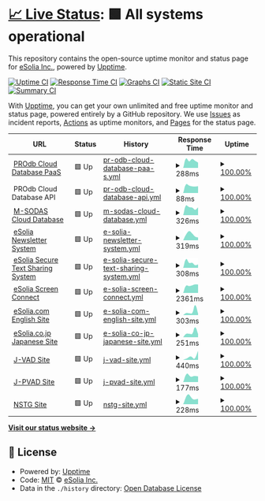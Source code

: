 # [📈 Live Status](https://demo.upptime.js.org): <!--live status--> **🟩 All systems operational**

This repository contains the open-source uptime monitor and status page for [eSolia Inc.](https://esolia.com), powered by [Upptime](https://github.com/upptime/upptime).

[![Uptime CI](https://github.com/eSolia/uptime/workflows/Uptime%20CI/badge.svg)](https://github.com/eSolia/uptime/actions?query=workflow%3A%22Uptime+CI%22)
[![Response Time CI](https://github.com/eSolia/uptime/workflows/Response%20Time%20CI/badge.svg)](https://github.com/eSolia/uptime/actions?query=workflow%3A%22Response+Time+CI%22)
[![Graphs CI](https://github.com/eSolia/uptime/workflows/Graphs%20CI/badge.svg)](https://github.com/eSolia/uptime/actions?query=workflow%3A%22Graphs+CI%22)
[![Static Site CI](https://github.com/eSolia/uptime/workflows/Static%20Site%20CI/badge.svg)](https://github.com/eSolia/uptime/actions?query=workflow%3A%22Static+Site+CI%22)
[![Summary CI](https://github.com/eSolia/uptime/workflows/Summary%20CI/badge.svg)](https://github.com/eSolia/uptime/actions?query=workflow%3A%22Summary+CI%22)

With [Upptime](https://upptime.js.org), you can get your own unlimited and free uptime monitor and status page, powered entirely by a GitHub repository. We use [Issues](https://github.com/eSolia/uptime/issues) as incident reports, [Actions](https://github.com/eSolia/uptime/actions) as uptime monitors, and [Pages](https://demo.upptime.js.org) for the status page.

<!--start: status pages-->
<!-- This summary is generated by Upptime (https://github.com/upptime/upptime) -->
<!-- Do not edit this manually, your changes will be overwritten -->
<!-- prettier-ignore -->
| URL | Status | History | Response Time | Uptime |
| --- | ------ | ------- | ------------- | ------ |
| <img alt="" src="https://assets.esolia.com/eSolia-Chicklet-Color-512px.ico" height="13"> [PROdb Cloud Database PaaS](https://pro.dbflex.net/secure/login.aspx) | 🟩 Up | [pr-odb-cloud-database-paa-s.yml](https://github.com/eSolia/uptime/commits/HEAD/history/pr-odb-cloud-database-paa-s.yml) | <details><summary><img alt="Response time graph" src="./graphs/pr-odb-cloud-database-paa-s/response-time-week.png" height="20"> 288ms</summary><br><a href="https://uptime.esolia.pro/history/pr-odb-cloud-database-paa-s"><img alt="Response time 288" src="https://img.shields.io/endpoint?url=https%3A%2F%2Fraw.githubusercontent.com%2FeSolia%2Fuptime%2FHEAD%2Fapi%2Fpr-odb-cloud-database-paa-s%2Fresponse-time.json"></a><br><a href="https://uptime.esolia.pro/history/pr-odb-cloud-database-paa-s"><img alt="24-hour response time 234" src="https://img.shields.io/endpoint?url=https%3A%2F%2Fraw.githubusercontent.com%2FeSolia%2Fuptime%2FHEAD%2Fapi%2Fpr-odb-cloud-database-paa-s%2Fresponse-time-day.json"></a><br><a href="https://uptime.esolia.pro/history/pr-odb-cloud-database-paa-s"><img alt="7-day response time 288" src="https://img.shields.io/endpoint?url=https%3A%2F%2Fraw.githubusercontent.com%2FeSolia%2Fuptime%2FHEAD%2Fapi%2Fpr-odb-cloud-database-paa-s%2Fresponse-time-week.json"></a><br><a href="https://uptime.esolia.pro/history/pr-odb-cloud-database-paa-s"><img alt="30-day response time 288" src="https://img.shields.io/endpoint?url=https%3A%2F%2Fraw.githubusercontent.com%2FeSolia%2Fuptime%2FHEAD%2Fapi%2Fpr-odb-cloud-database-paa-s%2Fresponse-time-month.json"></a><br><a href="https://uptime.esolia.pro/history/pr-odb-cloud-database-paa-s"><img alt="1-year response time 288" src="https://img.shields.io/endpoint?url=https%3A%2F%2Fraw.githubusercontent.com%2FeSolia%2Fuptime%2FHEAD%2Fapi%2Fpr-odb-cloud-database-paa-s%2Fresponse-time-year.json"></a></details> | <details><summary><a href="https://uptime.esolia.pro/history/pr-odb-cloud-database-paa-s">100.00%</a></summary><a href="https://uptime.esolia.pro/history/pr-odb-cloud-database-paa-s"><img alt="All-time uptime 100.00%" src="https://img.shields.io/endpoint?url=https%3A%2F%2Fraw.githubusercontent.com%2FeSolia%2Fuptime%2FHEAD%2Fapi%2Fpr-odb-cloud-database-paa-s%2Fuptime.json"></a><br><a href="https://uptime.esolia.pro/history/pr-odb-cloud-database-paa-s"><img alt="24-hour uptime 100.00%" src="https://img.shields.io/endpoint?url=https%3A%2F%2Fraw.githubusercontent.com%2FeSolia%2Fuptime%2FHEAD%2Fapi%2Fpr-odb-cloud-database-paa-s%2Fuptime-day.json"></a><br><a href="https://uptime.esolia.pro/history/pr-odb-cloud-database-paa-s"><img alt="7-day uptime 100.00%" src="https://img.shields.io/endpoint?url=https%3A%2F%2Fraw.githubusercontent.com%2FeSolia%2Fuptime%2FHEAD%2Fapi%2Fpr-odb-cloud-database-paa-s%2Fuptime-week.json"></a><br><a href="https://uptime.esolia.pro/history/pr-odb-cloud-database-paa-s"><img alt="30-day uptime 100.00%" src="https://img.shields.io/endpoint?url=https%3A%2F%2Fraw.githubusercontent.com%2FeSolia%2Fuptime%2FHEAD%2Fapi%2Fpr-odb-cloud-database-paa-s%2Fuptime-month.json"></a><br><a href="https://uptime.esolia.pro/history/pr-odb-cloud-database-paa-s"><img alt="1-year uptime 100.00%" src="https://img.shields.io/endpoint?url=https%3A%2F%2Fraw.githubusercontent.com%2FeSolia%2Fuptime%2FHEAD%2Fapi%2Fpr-odb-cloud-database-paa-s%2Fuptime-year.json"></a></details>
| <img alt="" src="https://assets.esolia.com/eSolia-Chicklet-Color-512px.ico" height="13"> PROdb Cloud Database API | 🟩 Up | [pr-odb-cloud-database-api.yml](https://github.com/eSolia/uptime/commits/HEAD/history/pr-odb-cloud-database-api.yml) | <details><summary><img alt="Response time graph" src="./graphs/pr-odb-cloud-database-api/response-time-week.png" height="20"> 88ms</summary><br><a href="https://uptime.esolia.pro/history/pr-odb-cloud-database-api"><img alt="Response time 88" src="https://img.shields.io/endpoint?url=https%3A%2F%2Fraw.githubusercontent.com%2FeSolia%2Fuptime%2FHEAD%2Fapi%2Fpr-odb-cloud-database-api%2Fresponse-time.json"></a><br><a href="https://uptime.esolia.pro/history/pr-odb-cloud-database-api"><img alt="24-hour response time 94" src="https://img.shields.io/endpoint?url=https%3A%2F%2Fraw.githubusercontent.com%2FeSolia%2Fuptime%2FHEAD%2Fapi%2Fpr-odb-cloud-database-api%2Fresponse-time-day.json"></a><br><a href="https://uptime.esolia.pro/history/pr-odb-cloud-database-api"><img alt="7-day response time 88" src="https://img.shields.io/endpoint?url=https%3A%2F%2Fraw.githubusercontent.com%2FeSolia%2Fuptime%2FHEAD%2Fapi%2Fpr-odb-cloud-database-api%2Fresponse-time-week.json"></a><br><a href="https://uptime.esolia.pro/history/pr-odb-cloud-database-api"><img alt="30-day response time 88" src="https://img.shields.io/endpoint?url=https%3A%2F%2Fraw.githubusercontent.com%2FeSolia%2Fuptime%2FHEAD%2Fapi%2Fpr-odb-cloud-database-api%2Fresponse-time-month.json"></a><br><a href="https://uptime.esolia.pro/history/pr-odb-cloud-database-api"><img alt="1-year response time 88" src="https://img.shields.io/endpoint?url=https%3A%2F%2Fraw.githubusercontent.com%2FeSolia%2Fuptime%2FHEAD%2Fapi%2Fpr-odb-cloud-database-api%2Fresponse-time-year.json"></a></details> | <details><summary><a href="https://uptime.esolia.pro/history/pr-odb-cloud-database-api">100.00%</a></summary><a href="https://uptime.esolia.pro/history/pr-odb-cloud-database-api"><img alt="All-time uptime 100.00%" src="https://img.shields.io/endpoint?url=https%3A%2F%2Fraw.githubusercontent.com%2FeSolia%2Fuptime%2FHEAD%2Fapi%2Fpr-odb-cloud-database-api%2Fuptime.json"></a><br><a href="https://uptime.esolia.pro/history/pr-odb-cloud-database-api"><img alt="24-hour uptime 100.00%" src="https://img.shields.io/endpoint?url=https%3A%2F%2Fraw.githubusercontent.com%2FeSolia%2Fuptime%2FHEAD%2Fapi%2Fpr-odb-cloud-database-api%2Fuptime-day.json"></a><br><a href="https://uptime.esolia.pro/history/pr-odb-cloud-database-api"><img alt="7-day uptime 100.00%" src="https://img.shields.io/endpoint?url=https%3A%2F%2Fraw.githubusercontent.com%2FeSolia%2Fuptime%2FHEAD%2Fapi%2Fpr-odb-cloud-database-api%2Fuptime-week.json"></a><br><a href="https://uptime.esolia.pro/history/pr-odb-cloud-database-api"><img alt="30-day uptime 100.00%" src="https://img.shields.io/endpoint?url=https%3A%2F%2Fraw.githubusercontent.com%2FeSolia%2Fuptime%2FHEAD%2Fapi%2Fpr-odb-cloud-database-api%2Fuptime-month.json"></a><br><a href="https://uptime.esolia.pro/history/pr-odb-cloud-database-api"><img alt="1-year uptime 100.00%" src="https://img.shields.io/endpoint?url=https%3A%2F%2Fraw.githubusercontent.com%2FeSolia%2Fuptime%2FHEAD%2Fapi%2Fpr-odb-cloud-database-api%2Fuptime-year.json"></a></details>
| <img alt="" src="https://icons.duckduckgo.com/ip3/db.myriadgenetics-ops.com.ico" height="13"> [M-SODAS Cloud Database](https://db.myriadgenetics-ops.com/secure/login.aspx) | 🟩 Up | [m-sodas-cloud-database.yml](https://github.com/eSolia/uptime/commits/HEAD/history/m-sodas-cloud-database.yml) | <details><summary><img alt="Response time graph" src="./graphs/m-sodas-cloud-database/response-time-week.png" height="20"> 326ms</summary><br><a href="https://uptime.esolia.pro/history/m-sodas-cloud-database"><img alt="Response time 326" src="https://img.shields.io/endpoint?url=https%3A%2F%2Fraw.githubusercontent.com%2FeSolia%2Fuptime%2FHEAD%2Fapi%2Fm-sodas-cloud-database%2Fresponse-time.json"></a><br><a href="https://uptime.esolia.pro/history/m-sodas-cloud-database"><img alt="24-hour response time 214" src="https://img.shields.io/endpoint?url=https%3A%2F%2Fraw.githubusercontent.com%2FeSolia%2Fuptime%2FHEAD%2Fapi%2Fm-sodas-cloud-database%2Fresponse-time-day.json"></a><br><a href="https://uptime.esolia.pro/history/m-sodas-cloud-database"><img alt="7-day response time 326" src="https://img.shields.io/endpoint?url=https%3A%2F%2Fraw.githubusercontent.com%2FeSolia%2Fuptime%2FHEAD%2Fapi%2Fm-sodas-cloud-database%2Fresponse-time-week.json"></a><br><a href="https://uptime.esolia.pro/history/m-sodas-cloud-database"><img alt="30-day response time 326" src="https://img.shields.io/endpoint?url=https%3A%2F%2Fraw.githubusercontent.com%2FeSolia%2Fuptime%2FHEAD%2Fapi%2Fm-sodas-cloud-database%2Fresponse-time-month.json"></a><br><a href="https://uptime.esolia.pro/history/m-sodas-cloud-database"><img alt="1-year response time 326" src="https://img.shields.io/endpoint?url=https%3A%2F%2Fraw.githubusercontent.com%2FeSolia%2Fuptime%2FHEAD%2Fapi%2Fm-sodas-cloud-database%2Fresponse-time-year.json"></a></details> | <details><summary><a href="https://uptime.esolia.pro/history/m-sodas-cloud-database">100.00%</a></summary><a href="https://uptime.esolia.pro/history/m-sodas-cloud-database"><img alt="All-time uptime 100.00%" src="https://img.shields.io/endpoint?url=https%3A%2F%2Fraw.githubusercontent.com%2FeSolia%2Fuptime%2FHEAD%2Fapi%2Fm-sodas-cloud-database%2Fuptime.json"></a><br><a href="https://uptime.esolia.pro/history/m-sodas-cloud-database"><img alt="24-hour uptime 100.00%" src="https://img.shields.io/endpoint?url=https%3A%2F%2Fraw.githubusercontent.com%2FeSolia%2Fuptime%2FHEAD%2Fapi%2Fm-sodas-cloud-database%2Fuptime-day.json"></a><br><a href="https://uptime.esolia.pro/history/m-sodas-cloud-database"><img alt="7-day uptime 100.00%" src="https://img.shields.io/endpoint?url=https%3A%2F%2Fraw.githubusercontent.com%2FeSolia%2Fuptime%2FHEAD%2Fapi%2Fm-sodas-cloud-database%2Fuptime-week.json"></a><br><a href="https://uptime.esolia.pro/history/m-sodas-cloud-database"><img alt="30-day uptime 100.00%" src="https://img.shields.io/endpoint?url=https%3A%2F%2Fraw.githubusercontent.com%2FeSolia%2Fuptime%2FHEAD%2Fapi%2Fm-sodas-cloud-database%2Fuptime-month.json"></a><br><a href="https://uptime.esolia.pro/history/m-sodas-cloud-database"><img alt="1-year uptime 100.00%" src="https://img.shields.io/endpoint?url=https%3A%2F%2Fraw.githubusercontent.com%2FeSolia%2Fuptime%2FHEAD%2Fapi%2Fm-sodas-cloud-database%2Fuptime-year.json"></a></details>
| <img alt="" src="https://assets.esolia.com/eSolia-Chicklet-Color-512px.ico" height="13"> [eSolia Newsletter System](https://send.esolia.pro) | 🟩 Up | [e-solia-newsletter-system.yml](https://github.com/eSolia/uptime/commits/HEAD/history/e-solia-newsletter-system.yml) | <details><summary><img alt="Response time graph" src="./graphs/e-solia-newsletter-system/response-time-week.png" height="20"> 319ms</summary><br><a href="https://uptime.esolia.pro/history/e-solia-newsletter-system"><img alt="Response time 319" src="https://img.shields.io/endpoint?url=https%3A%2F%2Fraw.githubusercontent.com%2FeSolia%2Fuptime%2FHEAD%2Fapi%2Fe-solia-newsletter-system%2Fresponse-time.json"></a><br><a href="https://uptime.esolia.pro/history/e-solia-newsletter-system"><img alt="24-hour response time 225" src="https://img.shields.io/endpoint?url=https%3A%2F%2Fraw.githubusercontent.com%2FeSolia%2Fuptime%2FHEAD%2Fapi%2Fe-solia-newsletter-system%2Fresponse-time-day.json"></a><br><a href="https://uptime.esolia.pro/history/e-solia-newsletter-system"><img alt="7-day response time 319" src="https://img.shields.io/endpoint?url=https%3A%2F%2Fraw.githubusercontent.com%2FeSolia%2Fuptime%2FHEAD%2Fapi%2Fe-solia-newsletter-system%2Fresponse-time-week.json"></a><br><a href="https://uptime.esolia.pro/history/e-solia-newsletter-system"><img alt="30-day response time 319" src="https://img.shields.io/endpoint?url=https%3A%2F%2Fraw.githubusercontent.com%2FeSolia%2Fuptime%2FHEAD%2Fapi%2Fe-solia-newsletter-system%2Fresponse-time-month.json"></a><br><a href="https://uptime.esolia.pro/history/e-solia-newsletter-system"><img alt="1-year response time 319" src="https://img.shields.io/endpoint?url=https%3A%2F%2Fraw.githubusercontent.com%2FeSolia%2Fuptime%2FHEAD%2Fapi%2Fe-solia-newsletter-system%2Fresponse-time-year.json"></a></details> | <details><summary><a href="https://uptime.esolia.pro/history/e-solia-newsletter-system">100.00%</a></summary><a href="https://uptime.esolia.pro/history/e-solia-newsletter-system"><img alt="All-time uptime 100.00%" src="https://img.shields.io/endpoint?url=https%3A%2F%2Fraw.githubusercontent.com%2FeSolia%2Fuptime%2FHEAD%2Fapi%2Fe-solia-newsletter-system%2Fuptime.json"></a><br><a href="https://uptime.esolia.pro/history/e-solia-newsletter-system"><img alt="24-hour uptime 100.00%" src="https://img.shields.io/endpoint?url=https%3A%2F%2Fraw.githubusercontent.com%2FeSolia%2Fuptime%2FHEAD%2Fapi%2Fe-solia-newsletter-system%2Fuptime-day.json"></a><br><a href="https://uptime.esolia.pro/history/e-solia-newsletter-system"><img alt="7-day uptime 100.00%" src="https://img.shields.io/endpoint?url=https%3A%2F%2Fraw.githubusercontent.com%2FeSolia%2Fuptime%2FHEAD%2Fapi%2Fe-solia-newsletter-system%2Fuptime-week.json"></a><br><a href="https://uptime.esolia.pro/history/e-solia-newsletter-system"><img alt="30-day uptime 100.00%" src="https://img.shields.io/endpoint?url=https%3A%2F%2Fraw.githubusercontent.com%2FeSolia%2Fuptime%2FHEAD%2Fapi%2Fe-solia-newsletter-system%2Fuptime-month.json"></a><br><a href="https://uptime.esolia.pro/history/e-solia-newsletter-system"><img alt="1-year uptime 100.00%" src="https://img.shields.io/endpoint?url=https%3A%2F%2Fraw.githubusercontent.com%2FeSolia%2Fuptime%2FHEAD%2Fapi%2Fe-solia-newsletter-system%2Fuptime-year.json"></a></details>
| <img alt="" src="https://assets.esolia.com/eSolia-Chicklet-Color-512px.ico" height="13"> [eSolia Secure Text Sharing System](https://salty.esolia.pro) | 🟩 Up | [e-solia-secure-text-sharing-system.yml](https://github.com/eSolia/uptime/commits/HEAD/history/e-solia-secure-text-sharing-system.yml) | <details><summary><img alt="Response time graph" src="./graphs/e-solia-secure-text-sharing-system/response-time-week.png" height="20"> 308ms</summary><br><a href="https://uptime.esolia.pro/history/e-solia-secure-text-sharing-system"><img alt="Response time 308" src="https://img.shields.io/endpoint?url=https%3A%2F%2Fraw.githubusercontent.com%2FeSolia%2Fuptime%2FHEAD%2Fapi%2Fe-solia-secure-text-sharing-system%2Fresponse-time.json"></a><br><a href="https://uptime.esolia.pro/history/e-solia-secure-text-sharing-system"><img alt="24-hour response time 135" src="https://img.shields.io/endpoint?url=https%3A%2F%2Fraw.githubusercontent.com%2FeSolia%2Fuptime%2FHEAD%2Fapi%2Fe-solia-secure-text-sharing-system%2Fresponse-time-day.json"></a><br><a href="https://uptime.esolia.pro/history/e-solia-secure-text-sharing-system"><img alt="7-day response time 308" src="https://img.shields.io/endpoint?url=https%3A%2F%2Fraw.githubusercontent.com%2FeSolia%2Fuptime%2FHEAD%2Fapi%2Fe-solia-secure-text-sharing-system%2Fresponse-time-week.json"></a><br><a href="https://uptime.esolia.pro/history/e-solia-secure-text-sharing-system"><img alt="30-day response time 308" src="https://img.shields.io/endpoint?url=https%3A%2F%2Fraw.githubusercontent.com%2FeSolia%2Fuptime%2FHEAD%2Fapi%2Fe-solia-secure-text-sharing-system%2Fresponse-time-month.json"></a><br><a href="https://uptime.esolia.pro/history/e-solia-secure-text-sharing-system"><img alt="1-year response time 308" src="https://img.shields.io/endpoint?url=https%3A%2F%2Fraw.githubusercontent.com%2FeSolia%2Fuptime%2FHEAD%2Fapi%2Fe-solia-secure-text-sharing-system%2Fresponse-time-year.json"></a></details> | <details><summary><a href="https://uptime.esolia.pro/history/e-solia-secure-text-sharing-system">100.00%</a></summary><a href="https://uptime.esolia.pro/history/e-solia-secure-text-sharing-system"><img alt="All-time uptime 100.00%" src="https://img.shields.io/endpoint?url=https%3A%2F%2Fraw.githubusercontent.com%2FeSolia%2Fuptime%2FHEAD%2Fapi%2Fe-solia-secure-text-sharing-system%2Fuptime.json"></a><br><a href="https://uptime.esolia.pro/history/e-solia-secure-text-sharing-system"><img alt="24-hour uptime 100.00%" src="https://img.shields.io/endpoint?url=https%3A%2F%2Fraw.githubusercontent.com%2FeSolia%2Fuptime%2FHEAD%2Fapi%2Fe-solia-secure-text-sharing-system%2Fuptime-day.json"></a><br><a href="https://uptime.esolia.pro/history/e-solia-secure-text-sharing-system"><img alt="7-day uptime 100.00%" src="https://img.shields.io/endpoint?url=https%3A%2F%2Fraw.githubusercontent.com%2FeSolia%2Fuptime%2FHEAD%2Fapi%2Fe-solia-secure-text-sharing-system%2Fuptime-week.json"></a><br><a href="https://uptime.esolia.pro/history/e-solia-secure-text-sharing-system"><img alt="30-day uptime 100.00%" src="https://img.shields.io/endpoint?url=https%3A%2F%2Fraw.githubusercontent.com%2FeSolia%2Fuptime%2FHEAD%2Fapi%2Fe-solia-secure-text-sharing-system%2Fuptime-month.json"></a><br><a href="https://uptime.esolia.pro/history/e-solia-secure-text-sharing-system"><img alt="1-year uptime 100.00%" src="https://img.shields.io/endpoint?url=https%3A%2F%2Fraw.githubusercontent.com%2FeSolia%2Fuptime%2FHEAD%2Fapi%2Fe-solia-secure-text-sharing-system%2Fuptime-year.json"></a></details>
| <img alt="" src="https://assets.esolia.com/eSolia-Chicklet-Color-512px.ico" height="13"> [eSolia Screen Connect](https://esolia.screenconnect.com) | 🟩 Up | [e-solia-screen-connect.yml](https://github.com/eSolia/uptime/commits/HEAD/history/e-solia-screen-connect.yml) | <details><summary><img alt="Response time graph" src="./graphs/e-solia-screen-connect/response-time-week.png" height="20"> 2361ms</summary><br><a href="https://uptime.esolia.pro/history/e-solia-screen-connect"><img alt="Response time 2361" src="https://img.shields.io/endpoint?url=https%3A%2F%2Fraw.githubusercontent.com%2FeSolia%2Fuptime%2FHEAD%2Fapi%2Fe-solia-screen-connect%2Fresponse-time.json"></a><br><a href="https://uptime.esolia.pro/history/e-solia-screen-connect"><img alt="24-hour response time 2505" src="https://img.shields.io/endpoint?url=https%3A%2F%2Fraw.githubusercontent.com%2FeSolia%2Fuptime%2FHEAD%2Fapi%2Fe-solia-screen-connect%2Fresponse-time-day.json"></a><br><a href="https://uptime.esolia.pro/history/e-solia-screen-connect"><img alt="7-day response time 2361" src="https://img.shields.io/endpoint?url=https%3A%2F%2Fraw.githubusercontent.com%2FeSolia%2Fuptime%2FHEAD%2Fapi%2Fe-solia-screen-connect%2Fresponse-time-week.json"></a><br><a href="https://uptime.esolia.pro/history/e-solia-screen-connect"><img alt="30-day response time 2361" src="https://img.shields.io/endpoint?url=https%3A%2F%2Fraw.githubusercontent.com%2FeSolia%2Fuptime%2FHEAD%2Fapi%2Fe-solia-screen-connect%2Fresponse-time-month.json"></a><br><a href="https://uptime.esolia.pro/history/e-solia-screen-connect"><img alt="1-year response time 2361" src="https://img.shields.io/endpoint?url=https%3A%2F%2Fraw.githubusercontent.com%2FeSolia%2Fuptime%2FHEAD%2Fapi%2Fe-solia-screen-connect%2Fresponse-time-year.json"></a></details> | <details><summary><a href="https://uptime.esolia.pro/history/e-solia-screen-connect">100.00%</a></summary><a href="https://uptime.esolia.pro/history/e-solia-screen-connect"><img alt="All-time uptime 100.00%" src="https://img.shields.io/endpoint?url=https%3A%2F%2Fraw.githubusercontent.com%2FeSolia%2Fuptime%2FHEAD%2Fapi%2Fe-solia-screen-connect%2Fuptime.json"></a><br><a href="https://uptime.esolia.pro/history/e-solia-screen-connect"><img alt="24-hour uptime 100.00%" src="https://img.shields.io/endpoint?url=https%3A%2F%2Fraw.githubusercontent.com%2FeSolia%2Fuptime%2FHEAD%2Fapi%2Fe-solia-screen-connect%2Fuptime-day.json"></a><br><a href="https://uptime.esolia.pro/history/e-solia-screen-connect"><img alt="7-day uptime 100.00%" src="https://img.shields.io/endpoint?url=https%3A%2F%2Fraw.githubusercontent.com%2FeSolia%2Fuptime%2FHEAD%2Fapi%2Fe-solia-screen-connect%2Fuptime-week.json"></a><br><a href="https://uptime.esolia.pro/history/e-solia-screen-connect"><img alt="30-day uptime 100.00%" src="https://img.shields.io/endpoint?url=https%3A%2F%2Fraw.githubusercontent.com%2FeSolia%2Fuptime%2FHEAD%2Fapi%2Fe-solia-screen-connect%2Fuptime-month.json"></a><br><a href="https://uptime.esolia.pro/history/e-solia-screen-connect"><img alt="1-year uptime 100.00%" src="https://img.shields.io/endpoint?url=https%3A%2F%2Fraw.githubusercontent.com%2FeSolia%2Fuptime%2FHEAD%2Fapi%2Fe-solia-screen-connect%2Fuptime-year.json"></a></details>
| <img alt="" src="https://icons.duckduckgo.com/ip3/esolia.com.ico" height="13"> [eSolia.com English Site](https://esolia.com) | 🟩 Up | [e-solia-com-english-site.yml](https://github.com/eSolia/uptime/commits/HEAD/history/e-solia-com-english-site.yml) | <details><summary><img alt="Response time graph" src="./graphs/e-solia-com-english-site/response-time-week.png" height="20"> 303ms</summary><br><a href="https://uptime.esolia.pro/history/e-solia-com-english-site"><img alt="Response time 303" src="https://img.shields.io/endpoint?url=https%3A%2F%2Fraw.githubusercontent.com%2FeSolia%2Fuptime%2FHEAD%2Fapi%2Fe-solia-com-english-site%2Fresponse-time.json"></a><br><a href="https://uptime.esolia.pro/history/e-solia-com-english-site"><img alt="24-hour response time 135" src="https://img.shields.io/endpoint?url=https%3A%2F%2Fraw.githubusercontent.com%2FeSolia%2Fuptime%2FHEAD%2Fapi%2Fe-solia-com-english-site%2Fresponse-time-day.json"></a><br><a href="https://uptime.esolia.pro/history/e-solia-com-english-site"><img alt="7-day response time 303" src="https://img.shields.io/endpoint?url=https%3A%2F%2Fraw.githubusercontent.com%2FeSolia%2Fuptime%2FHEAD%2Fapi%2Fe-solia-com-english-site%2Fresponse-time-week.json"></a><br><a href="https://uptime.esolia.pro/history/e-solia-com-english-site"><img alt="30-day response time 303" src="https://img.shields.io/endpoint?url=https%3A%2F%2Fraw.githubusercontent.com%2FeSolia%2Fuptime%2FHEAD%2Fapi%2Fe-solia-com-english-site%2Fresponse-time-month.json"></a><br><a href="https://uptime.esolia.pro/history/e-solia-com-english-site"><img alt="1-year response time 303" src="https://img.shields.io/endpoint?url=https%3A%2F%2Fraw.githubusercontent.com%2FeSolia%2Fuptime%2FHEAD%2Fapi%2Fe-solia-com-english-site%2Fresponse-time-year.json"></a></details> | <details><summary><a href="https://uptime.esolia.pro/history/e-solia-com-english-site">100.00%</a></summary><a href="https://uptime.esolia.pro/history/e-solia-com-english-site"><img alt="All-time uptime 100.00%" src="https://img.shields.io/endpoint?url=https%3A%2F%2Fraw.githubusercontent.com%2FeSolia%2Fuptime%2FHEAD%2Fapi%2Fe-solia-com-english-site%2Fuptime.json"></a><br><a href="https://uptime.esolia.pro/history/e-solia-com-english-site"><img alt="24-hour uptime 100.00%" src="https://img.shields.io/endpoint?url=https%3A%2F%2Fraw.githubusercontent.com%2FeSolia%2Fuptime%2FHEAD%2Fapi%2Fe-solia-com-english-site%2Fuptime-day.json"></a><br><a href="https://uptime.esolia.pro/history/e-solia-com-english-site"><img alt="7-day uptime 100.00%" src="https://img.shields.io/endpoint?url=https%3A%2F%2Fraw.githubusercontent.com%2FeSolia%2Fuptime%2FHEAD%2Fapi%2Fe-solia-com-english-site%2Fuptime-week.json"></a><br><a href="https://uptime.esolia.pro/history/e-solia-com-english-site"><img alt="30-day uptime 100.00%" src="https://img.shields.io/endpoint?url=https%3A%2F%2Fraw.githubusercontent.com%2FeSolia%2Fuptime%2FHEAD%2Fapi%2Fe-solia-com-english-site%2Fuptime-month.json"></a><br><a href="https://uptime.esolia.pro/history/e-solia-com-english-site"><img alt="1-year uptime 100.00%" src="https://img.shields.io/endpoint?url=https%3A%2F%2Fraw.githubusercontent.com%2FeSolia%2Fuptime%2FHEAD%2Fapi%2Fe-solia-com-english-site%2Fuptime-year.json"></a></details>
| <img alt="" src="https://icons.duckduckgo.com/ip3/esolia.co.jp.ico" height="13"> [eSolia.co.jp Japanese Site](https://esolia.co.jp) | 🟩 Up | [e-solia-co-jp-japanese-site.yml](https://github.com/eSolia/uptime/commits/HEAD/history/e-solia-co-jp-japanese-site.yml) | <details><summary><img alt="Response time graph" src="./graphs/e-solia-co-jp-japanese-site/response-time-week.png" height="20"> 251ms</summary><br><a href="https://uptime.esolia.pro/history/e-solia-co-jp-japanese-site"><img alt="Response time 251" src="https://img.shields.io/endpoint?url=https%3A%2F%2Fraw.githubusercontent.com%2FeSolia%2Fuptime%2FHEAD%2Fapi%2Fe-solia-co-jp-japanese-site%2Fresponse-time.json"></a><br><a href="https://uptime.esolia.pro/history/e-solia-co-jp-japanese-site"><img alt="24-hour response time 117" src="https://img.shields.io/endpoint?url=https%3A%2F%2Fraw.githubusercontent.com%2FeSolia%2Fuptime%2FHEAD%2Fapi%2Fe-solia-co-jp-japanese-site%2Fresponse-time-day.json"></a><br><a href="https://uptime.esolia.pro/history/e-solia-co-jp-japanese-site"><img alt="7-day response time 251" src="https://img.shields.io/endpoint?url=https%3A%2F%2Fraw.githubusercontent.com%2FeSolia%2Fuptime%2FHEAD%2Fapi%2Fe-solia-co-jp-japanese-site%2Fresponse-time-week.json"></a><br><a href="https://uptime.esolia.pro/history/e-solia-co-jp-japanese-site"><img alt="30-day response time 251" src="https://img.shields.io/endpoint?url=https%3A%2F%2Fraw.githubusercontent.com%2FeSolia%2Fuptime%2FHEAD%2Fapi%2Fe-solia-co-jp-japanese-site%2Fresponse-time-month.json"></a><br><a href="https://uptime.esolia.pro/history/e-solia-co-jp-japanese-site"><img alt="1-year response time 251" src="https://img.shields.io/endpoint?url=https%3A%2F%2Fraw.githubusercontent.com%2FeSolia%2Fuptime%2FHEAD%2Fapi%2Fe-solia-co-jp-japanese-site%2Fresponse-time-year.json"></a></details> | <details><summary><a href="https://uptime.esolia.pro/history/e-solia-co-jp-japanese-site">100.00%</a></summary><a href="https://uptime.esolia.pro/history/e-solia-co-jp-japanese-site"><img alt="All-time uptime 100.00%" src="https://img.shields.io/endpoint?url=https%3A%2F%2Fraw.githubusercontent.com%2FeSolia%2Fuptime%2FHEAD%2Fapi%2Fe-solia-co-jp-japanese-site%2Fuptime.json"></a><br><a href="https://uptime.esolia.pro/history/e-solia-co-jp-japanese-site"><img alt="24-hour uptime 100.00%" src="https://img.shields.io/endpoint?url=https%3A%2F%2Fraw.githubusercontent.com%2FeSolia%2Fuptime%2FHEAD%2Fapi%2Fe-solia-co-jp-japanese-site%2Fuptime-day.json"></a><br><a href="https://uptime.esolia.pro/history/e-solia-co-jp-japanese-site"><img alt="7-day uptime 100.00%" src="https://img.shields.io/endpoint?url=https%3A%2F%2Fraw.githubusercontent.com%2FeSolia%2Fuptime%2FHEAD%2Fapi%2Fe-solia-co-jp-japanese-site%2Fuptime-week.json"></a><br><a href="https://uptime.esolia.pro/history/e-solia-co-jp-japanese-site"><img alt="30-day uptime 100.00%" src="https://img.shields.io/endpoint?url=https%3A%2F%2Fraw.githubusercontent.com%2FeSolia%2Fuptime%2FHEAD%2Fapi%2Fe-solia-co-jp-japanese-site%2Fuptime-month.json"></a><br><a href="https://uptime.esolia.pro/history/e-solia-co-jp-japanese-site"><img alt="1-year uptime 100.00%" src="https://img.shields.io/endpoint?url=https%3A%2F%2Fraw.githubusercontent.com%2FeSolia%2Fuptime%2FHEAD%2Fapi%2Fe-solia-co-jp-japanese-site%2Fuptime-year.json"></a></details>
| <img alt="" src="https://icons.duckduckgo.com/ip3/j-vad.jp.ico" height="13"> [J-VAD Site](https://j-vad.jp) | 🟩 Up | [j-vad-site.yml](https://github.com/eSolia/uptime/commits/HEAD/history/j-vad-site.yml) | <details><summary><img alt="Response time graph" src="./graphs/j-vad-site/response-time-week.png" height="20"> 440ms</summary><br><a href="https://uptime.esolia.pro/history/j-vad-site"><img alt="Response time 440" src="https://img.shields.io/endpoint?url=https%3A%2F%2Fraw.githubusercontent.com%2FeSolia%2Fuptime%2FHEAD%2Fapi%2Fj-vad-site%2Fresponse-time.json"></a><br><a href="https://uptime.esolia.pro/history/j-vad-site"><img alt="24-hour response time 128" src="https://img.shields.io/endpoint?url=https%3A%2F%2Fraw.githubusercontent.com%2FeSolia%2Fuptime%2FHEAD%2Fapi%2Fj-vad-site%2Fresponse-time-day.json"></a><br><a href="https://uptime.esolia.pro/history/j-vad-site"><img alt="7-day response time 440" src="https://img.shields.io/endpoint?url=https%3A%2F%2Fraw.githubusercontent.com%2FeSolia%2Fuptime%2FHEAD%2Fapi%2Fj-vad-site%2Fresponse-time-week.json"></a><br><a href="https://uptime.esolia.pro/history/j-vad-site"><img alt="30-day response time 440" src="https://img.shields.io/endpoint?url=https%3A%2F%2Fraw.githubusercontent.com%2FeSolia%2Fuptime%2FHEAD%2Fapi%2Fj-vad-site%2Fresponse-time-month.json"></a><br><a href="https://uptime.esolia.pro/history/j-vad-site"><img alt="1-year response time 440" src="https://img.shields.io/endpoint?url=https%3A%2F%2Fraw.githubusercontent.com%2FeSolia%2Fuptime%2FHEAD%2Fapi%2Fj-vad-site%2Fresponse-time-year.json"></a></details> | <details><summary><a href="https://uptime.esolia.pro/history/j-vad-site">100.00%</a></summary><a href="https://uptime.esolia.pro/history/j-vad-site"><img alt="All-time uptime 100.00%" src="https://img.shields.io/endpoint?url=https%3A%2F%2Fraw.githubusercontent.com%2FeSolia%2Fuptime%2FHEAD%2Fapi%2Fj-vad-site%2Fuptime.json"></a><br><a href="https://uptime.esolia.pro/history/j-vad-site"><img alt="24-hour uptime 100.00%" src="https://img.shields.io/endpoint?url=https%3A%2F%2Fraw.githubusercontent.com%2FeSolia%2Fuptime%2FHEAD%2Fapi%2Fj-vad-site%2Fuptime-day.json"></a><br><a href="https://uptime.esolia.pro/history/j-vad-site"><img alt="7-day uptime 100.00%" src="https://img.shields.io/endpoint?url=https%3A%2F%2Fraw.githubusercontent.com%2FeSolia%2Fuptime%2FHEAD%2Fapi%2Fj-vad-site%2Fuptime-week.json"></a><br><a href="https://uptime.esolia.pro/history/j-vad-site"><img alt="30-day uptime 100.00%" src="https://img.shields.io/endpoint?url=https%3A%2F%2Fraw.githubusercontent.com%2FeSolia%2Fuptime%2FHEAD%2Fapi%2Fj-vad-site%2Fuptime-month.json"></a><br><a href="https://uptime.esolia.pro/history/j-vad-site"><img alt="1-year uptime 100.00%" src="https://img.shields.io/endpoint?url=https%3A%2F%2Fraw.githubusercontent.com%2FeSolia%2Fuptime%2FHEAD%2Fapi%2Fj-vad-site%2Fuptime-year.json"></a></details>
| <img alt="" src="https://icons.duckduckgo.com/ip3/j-pvad.jp.ico" height="13"> [J-PVAD Site](https://j-pvad.jp) | 🟩 Up | [j-pvad-site.yml](https://github.com/eSolia/uptime/commits/HEAD/history/j-pvad-site.yml) | <details><summary><img alt="Response time graph" src="./graphs/j-pvad-site/response-time-week.png" height="20"> 177ms</summary><br><a href="https://uptime.esolia.pro/history/j-pvad-site"><img alt="Response time 177" src="https://img.shields.io/endpoint?url=https%3A%2F%2Fraw.githubusercontent.com%2FeSolia%2Fuptime%2FHEAD%2Fapi%2Fj-pvad-site%2Fresponse-time.json"></a><br><a href="https://uptime.esolia.pro/history/j-pvad-site"><img alt="24-hour response time 123" src="https://img.shields.io/endpoint?url=https%3A%2F%2Fraw.githubusercontent.com%2FeSolia%2Fuptime%2FHEAD%2Fapi%2Fj-pvad-site%2Fresponse-time-day.json"></a><br><a href="https://uptime.esolia.pro/history/j-pvad-site"><img alt="7-day response time 177" src="https://img.shields.io/endpoint?url=https%3A%2F%2Fraw.githubusercontent.com%2FeSolia%2Fuptime%2FHEAD%2Fapi%2Fj-pvad-site%2Fresponse-time-week.json"></a><br><a href="https://uptime.esolia.pro/history/j-pvad-site"><img alt="30-day response time 177" src="https://img.shields.io/endpoint?url=https%3A%2F%2Fraw.githubusercontent.com%2FeSolia%2Fuptime%2FHEAD%2Fapi%2Fj-pvad-site%2Fresponse-time-month.json"></a><br><a href="https://uptime.esolia.pro/history/j-pvad-site"><img alt="1-year response time 177" src="https://img.shields.io/endpoint?url=https%3A%2F%2Fraw.githubusercontent.com%2FeSolia%2Fuptime%2FHEAD%2Fapi%2Fj-pvad-site%2Fresponse-time-year.json"></a></details> | <details><summary><a href="https://uptime.esolia.pro/history/j-pvad-site">100.00%</a></summary><a href="https://uptime.esolia.pro/history/j-pvad-site"><img alt="All-time uptime 100.00%" src="https://img.shields.io/endpoint?url=https%3A%2F%2Fraw.githubusercontent.com%2FeSolia%2Fuptime%2FHEAD%2Fapi%2Fj-pvad-site%2Fuptime.json"></a><br><a href="https://uptime.esolia.pro/history/j-pvad-site"><img alt="24-hour uptime 100.00%" src="https://img.shields.io/endpoint?url=https%3A%2F%2Fraw.githubusercontent.com%2FeSolia%2Fuptime%2FHEAD%2Fapi%2Fj-pvad-site%2Fuptime-day.json"></a><br><a href="https://uptime.esolia.pro/history/j-pvad-site"><img alt="7-day uptime 100.00%" src="https://img.shields.io/endpoint?url=https%3A%2F%2Fraw.githubusercontent.com%2FeSolia%2Fuptime%2FHEAD%2Fapi%2Fj-pvad-site%2Fuptime-week.json"></a><br><a href="https://uptime.esolia.pro/history/j-pvad-site"><img alt="30-day uptime 100.00%" src="https://img.shields.io/endpoint?url=https%3A%2F%2Fraw.githubusercontent.com%2FeSolia%2Fuptime%2FHEAD%2Fapi%2Fj-pvad-site%2Fuptime-month.json"></a><br><a href="https://uptime.esolia.pro/history/j-pvad-site"><img alt="1-year uptime 100.00%" src="https://img.shields.io/endpoint?url=https%3A%2F%2Fraw.githubusercontent.com%2FeSolia%2Fuptime%2FHEAD%2Fapi%2Fj-pvad-site%2Fuptime-year.json"></a></details>
| <img alt="" src="https://icons.duckduckgo.com/ip3/jp.nanostring.com.ico" height="13"> [NSTG Site](https://jp.nanostring.com) | 🟩 Up | [nstg-site.yml](https://github.com/eSolia/uptime/commits/HEAD/history/nstg-site.yml) | <details><summary><img alt="Response time graph" src="./graphs/nstg-site/response-time-week.png" height="20"> 228ms</summary><br><a href="https://uptime.esolia.pro/history/nstg-site"><img alt="Response time 228" src="https://img.shields.io/endpoint?url=https%3A%2F%2Fraw.githubusercontent.com%2FeSolia%2Fuptime%2FHEAD%2Fapi%2Fnstg-site%2Fresponse-time.json"></a><br><a href="https://uptime.esolia.pro/history/nstg-site"><img alt="24-hour response time 203" src="https://img.shields.io/endpoint?url=https%3A%2F%2Fraw.githubusercontent.com%2FeSolia%2Fuptime%2FHEAD%2Fapi%2Fnstg-site%2Fresponse-time-day.json"></a><br><a href="https://uptime.esolia.pro/history/nstg-site"><img alt="7-day response time 228" src="https://img.shields.io/endpoint?url=https%3A%2F%2Fraw.githubusercontent.com%2FeSolia%2Fuptime%2FHEAD%2Fapi%2Fnstg-site%2Fresponse-time-week.json"></a><br><a href="https://uptime.esolia.pro/history/nstg-site"><img alt="30-day response time 228" src="https://img.shields.io/endpoint?url=https%3A%2F%2Fraw.githubusercontent.com%2FeSolia%2Fuptime%2FHEAD%2Fapi%2Fnstg-site%2Fresponse-time-month.json"></a><br><a href="https://uptime.esolia.pro/history/nstg-site"><img alt="1-year response time 228" src="https://img.shields.io/endpoint?url=https%3A%2F%2Fraw.githubusercontent.com%2FeSolia%2Fuptime%2FHEAD%2Fapi%2Fnstg-site%2Fresponse-time-year.json"></a></details> | <details><summary><a href="https://uptime.esolia.pro/history/nstg-site">100.00%</a></summary><a href="https://uptime.esolia.pro/history/nstg-site"><img alt="All-time uptime 100.00%" src="https://img.shields.io/endpoint?url=https%3A%2F%2Fraw.githubusercontent.com%2FeSolia%2Fuptime%2FHEAD%2Fapi%2Fnstg-site%2Fuptime.json"></a><br><a href="https://uptime.esolia.pro/history/nstg-site"><img alt="24-hour uptime 100.00%" src="https://img.shields.io/endpoint?url=https%3A%2F%2Fraw.githubusercontent.com%2FeSolia%2Fuptime%2FHEAD%2Fapi%2Fnstg-site%2Fuptime-day.json"></a><br><a href="https://uptime.esolia.pro/history/nstg-site"><img alt="7-day uptime 100.00%" src="https://img.shields.io/endpoint?url=https%3A%2F%2Fraw.githubusercontent.com%2FeSolia%2Fuptime%2FHEAD%2Fapi%2Fnstg-site%2Fuptime-week.json"></a><br><a href="https://uptime.esolia.pro/history/nstg-site"><img alt="30-day uptime 100.00%" src="https://img.shields.io/endpoint?url=https%3A%2F%2Fraw.githubusercontent.com%2FeSolia%2Fuptime%2FHEAD%2Fapi%2Fnstg-site%2Fuptime-month.json"></a><br><a href="https://uptime.esolia.pro/history/nstg-site"><img alt="1-year uptime 100.00%" src="https://img.shields.io/endpoint?url=https%3A%2F%2Fraw.githubusercontent.com%2FeSolia%2Fuptime%2FHEAD%2Fapi%2Fnstg-site%2Fuptime-year.json"></a></details>

<!--end: status pages-->

[**Visit our status website →**](https://demo.upptime.js.org)

## 📄 License

- Powered by: [Upptime](https://github.com/upptime/upptime)
- Code: [MIT](./LICENSE) © [eSolia Inc.](https://esolia.com)
- Data in the `./history` directory: [Open Database License](https://opendatacommons.org/licenses/odbl/1-0/)
